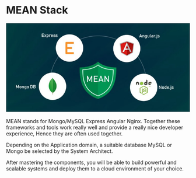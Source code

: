 # MEAN Stack

<img src="/assets/mean.jpeg">

MEAN stands for Mongo/MySQL Express Angular Nginx.
Together these frameworks and tools work really well and provide a really nice developer experience, 
Hence they are often used together.

Depending on the Application domain, a suitable database MySQL or Mongo be selected by the System Architect.

After mastering the components, you will be able to build powerful and scalable systems and deploy them to a cloud environment of your choice.